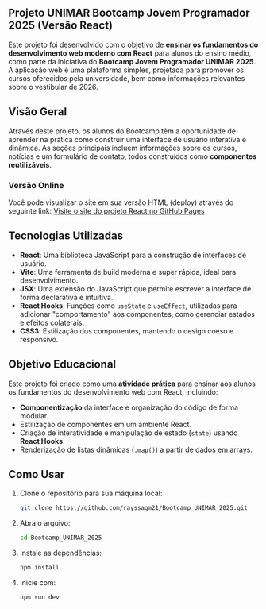 ## Projeto UNIMAR Bootcamp Jovem Programador 2025 (Versão React)

Este projeto foi desenvolvido com o objetivo de **ensinar os fundamentos do desenvolvimento web moderno com React** para alunos do ensino médio, como parte da iniciativa do **Bootcamp Jovem Programador UNIMAR 2025**. A aplicação web é uma plataforma simples, projetada para promover os cursos oferecidos pela universidade, bem como informações relevantes sobre o vestibular de 2026.

## Visão Geral

Através deste projeto, os alunos do Bootcamp têm a oportunidade de aprender na prática como construir uma interface de usuário interativa e dinâmica. As seções principais incluem informações sobre os cursos, notícias e um formulário de contato, todos construídos como **componentes reutilizáveis**.

### Versão Online

Você pode visualizar o site em sua versão HTML (deploy) através do seguinte link:
[Visite o site do projeto React no GitHub Pages](https://rayssagm21.github.io/Bootcamp_UNIMAR_2025/)

## Tecnologias Utilizadas

  - **React**: Uma biblioteca JavaScript para a construção de interfaces de usuário.
  - **Vite**: Uma ferramenta de build moderna e super rápida, ideal para desenvolvimento.
  - **JSX**: Uma extensão do JavaScript que permite escrever a interface de forma declarativa e intuitiva.
  - **React Hooks**: Funções como `useState` e `useEffect`, utilizadas para adicionar "comportamento" aos componentes, como gerenciar estados e efeitos colaterais.
  - **CSS3**: Estilização dos componentes, mantendo o design coeso e responsivo.

## Objetivo Educacional

Este projeto foi criado como uma **atividade prática** para ensinar aos alunos os fundamentos do desenvolvimento web com React, incluindo:

  - **Componentização** da interface e organização do código de forma modular.
  - Estilização de componentes em um ambiente React.
  - Criação de interatividade e manipulação de estado (`state`) usando **React Hooks**.
  - Renderização de listas dinâmicas (`.map()`) a partir de dados em arrays.

## Como Usar

1.  Clone o repositório para sua máquina local:

    ```bash
    git clone https://github.com/rayssagm21/Bootcamp_UNIMAR_2025.git
2. Abra o arquivo:

    ```bash
    cd Bootcamp_UNIMAR_2025
3. Instale as dependências:

    ```bash
    npm install
4. Inicie com:

    ```bash
    npm run dev